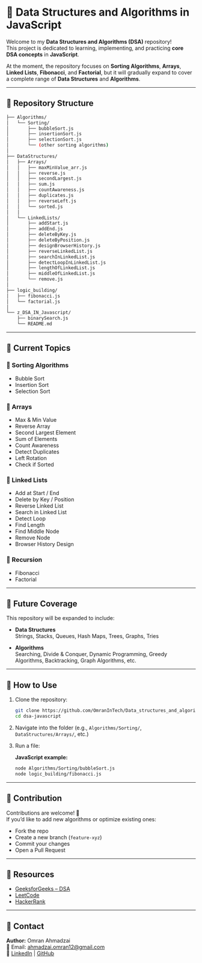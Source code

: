 # 📘 Data Structures and Algorithms in JavaScript

Welcome to my **Data Structures and Algorithms (DSA)** repository!  
This project is dedicated to learning, implementing, and practicing **core DSA concepts** in **JavaScript**.  

At the moment, the repository focuses on **Sorting Algorithms**, **Arrays**, **Linked Lists**, **Fibonacci**, and **Factorial**, but it will gradually expand to cover a complete range of **Data Structures** and **Algorithms**.

---

## 📂 Repository Structure

```bash
├── Algorithms/
│   └── Sorting/
│       ├── bubbleSort.js
│       ├── insertionSort.js
│       ├── selectionSort.js
│       └── (other sorting algorithms)
│
├── DataStructures/
│   ├── Arrays/
│   │   ├── maxMinValue_arr.js
│   │   ├── reverse.js
│   │   ├── secondLargest.js
│   │   ├── sum.js
│   │   ├── countAwareness.js
│   │   ├── duplicates.js
│   │   ├── reverseLeft.js
│   │   └── sorted.js
│   │
│   └── LinkedLists/
│       ├── addStart.js
│       ├── addEnd.js
│       ├── deleteByKey.js
│       ├── deleteByPosition.js
│       ├── designBrowserHistory.js
│       ├── reverseLinkedList.js
│       ├── searchInLinkedList.js
│       ├── detectLoopInLinkedList.js
│       ├── lengthOfLinkedList.js
│       ├── middleOfLinkedList.js
│       └── remove.js
│
├── logic_building/
│   ├── fibonacci.js
│   └── factorial.js
│
└── z_DSA_IN_Javascript/
    ├── binarySearch.js
    └── README.md
```

---

## 📑 Current Topics

### 🔹 Sorting Algorithms
- Bubble Sort  
- Insertion Sort  
- Selection Sort  

### 🔹 Arrays
- Max & Min Value  
- Reverse Array  
- Second Largest Element  
- Sum of Elements  
- Count Awareness  
- Detect Duplicates  
- Left Rotation  
- Check if Sorted  

### 🔹 Linked Lists
- Add at Start / End  
- Delete by Key / Position  
- Reverse Linked List  
- Search in Linked List  
- Detect Loop  
- Find Length  
- Find Middle Node  
- Remove Node  
- Browser History Design  

### 🔹 Recursion
- Fibonacci  
- Factorial  

---

## 🚀 Future Coverage

This repository will be expanded to include:

- **Data Structures**  
  Strings, Stacks, Queues, Hash Maps, Trees, Graphs, Tries  

- **Algorithms**  
  Searching, Divide & Conquer, Dynamic Programming, Greedy Algorithms, Backtracking, Graph Algorithms, etc.  

---

## 📘 How to Use

1. Clone the repository:  
   ```bash
   git clone https://github.com/OmranInTech/Data_structures_and_algorithms.git
   cd dsa-javascript
   ```
2. Navigate into the folder (e.g., `Algorithms/Sorting/`, `DataStructures/Arrays/`, etc.)  
3. Run a file:  

   **JavaScript example:**  
   ```bash
   node Algorithms/Sorting/bubbleSort.js
   node logic_building/fibonacci.js
   ```

---

## 📝 Contribution

Contributions are welcome! 🎉  
If you’d like to add new algorithms or optimize existing ones:  
- Fork the repo  
- Create a new branch (`feature-xyz`)  
- Commit your changes  
- Open a Pull Request  

---

## 📌 Resources

- [GeeksforGeeks – DSA](https://www.geeksforgeeks.org/data-structures/)  
- [LeetCode](https://leetcode.com/)  
- [HackerRank](https://www.hackerrank.com/domains/tutorials/10-days-of-javascript)  

---

## 📧 Contact

**Author:** Omran Ahmadzai  
📩 Email: ahmadzai.omran12@gmail.com  
🔗 [LinkedIn](https://www.linkedin.com/in/omran-ahmadzai-68a5b6351/) | [GitHub](https://github.com/OmranInTech)
